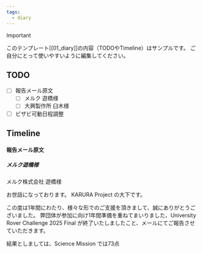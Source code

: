 ```yaml
---
tags:
  - diary
---
```

> [!IMPORTANT]
> このテンプレート[[01_diary]]の内容（TODOやTimeline）はサンプルです。
> ご自分にとって使いやすいように編集してください。

## TODO

- [ ] 報告メール原文
	- [ ] メルク 遊橋様
	- [ ] 大興製作所 臼木様
- [ ] ビザビ可動日程調整

## Timeline
#### 報告メール原文
##### メルク遊橋様
メルク株式会社
遊橋様

お世話になっております。
KARURA Project の大下です。

この度は1年間にわたり、様々な形でのご支援を頂きまして、誠にありがとうございました。
弊団体が参加に向け1年間準備を重ねてまいりました、University Rover Challenge 2025 Final が終了いたしましたこと、メールにてご報告させていただきます。

結果としましては、Science Mission では73点